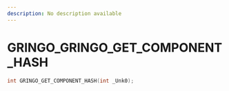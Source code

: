 ```yaml
---
description: No description available 
---
```


# GRINGO\_GRINGO_GET_COMPONENT_HASH

```cpp
int GRINGO_GET_COMPONENT_HASH(int _Unk0);
```